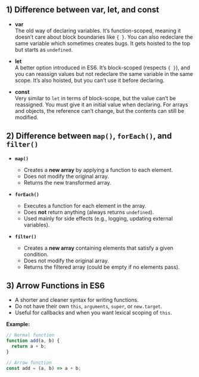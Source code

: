 ## 1) Difference between var, let, and const

- **var**  
  The old way of declaring variables. It’s function-scoped, meaning it doesn’t care about block boundaries like `{ }`. You can also redeclare the same variable which sometimes creates bugs. It gets hoisted to the top but starts as `undefined`.

- **let**  
  A better option introduced in ES6. It’s block-scoped (respects `{ }`), and you can reassign values but not redeclare the same variable in the same scope. It’s also hoisted, but you can’t use it before declaring.

- **const**  
  Very similar to `let` in terms of block-scope, but the value can’t be reassigned. You must give it an initial value when declaring. For arrays and objects, the reference can’t change, but the contents can still be modified.


  
## 2) Difference between `map()`, `forEach()`, and `filter()`

- **`map()`**
  - Creates a **new array** by applying a function to each element.
  - Does not modify the original array.
  - Returns the new transformed array.

- **`forEach()`**
  - Executes a function for each element in the array.
  - Does **not** return anything (always returns `undefined`).
  - Used mainly for side effects (e.g., logging, updating external variables).

- **`filter()`**
  - Creates a **new array** containing elements that satisfy a given condition.
  - Does not modify the original array.
  - Returns the filtered array (could be empty if no elements pass).



## 3) Arrow Functions in ES6

- A shorter and cleaner syntax for writing functions.
- Do not have their own `this`, `arguments`, `super`, or `new.target`.
- Useful for callbacks and when you want lexical scoping of `this`.

**Example:**
```js
// Normal function
function add(a, b) {
  return a + b;
}

// Arrow function
const add = (a, b) => a + b;